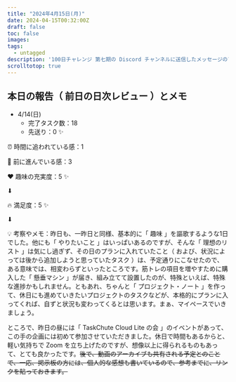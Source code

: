 ```yaml
---
title: "2024年4月15日(月)"
date: 2024-04-15T00:32:00Z
draft: false
toc: false
images:
tags: 
  - untagged
description: '100日チャレンジ 第七期の Discord チャンネルに送信したメッセージのアーカイブ'
scrolltotop: true
---
```


## 本日の報告（ 前日の日次レビュー ）とメモ

- 4/14(日)
  - 完了タスク数：18
  - 先送り：0 ✨

⏰ 時間に追われている感：1

💪 前に進んでいる感：3

❤️ 趣味の充実度：5 ✨

⬇︎

🔥 満足度：5 ✨

⬇︎

💡 考察やメモ：昨日も、一昨日と同様、基本的に「 趣味 」を謳歌するような1日でした。他にも「 やりたいこと 」はいっぱいあるのですが、そんな「 理想のリスト 」は気にし過ぎず、その日のプランに入れていたこと（ および、状況によっては後から追加しようと思っていたタスク ）は、予定通りにこなせたので、ある意味では、相変わらずといったところです。筋トレの項目を増やすために購入した「 懸垂マシン 」が届き、組み立てて設置したのが、特殊といえば、特殊な進捗かもしれません。ともあれ、ちゃんと「 プロジェクト・ノート 」を作って、休日にも進めていきたいプロジェクトのタスクなどが、本格的にプランに入ってくれば、自ずと状況も変わってくるとは思います。まぁ、マイペースでいきましょう。

ところで、昨日の昼には「 TaskChute Cloud Lite の会 」のイベントがあって、この手の企画には初めて参加させていただきました。休日で時間もあるからと、軽い気持ちで Zoom を立ち上げたのですが、想像以上に得られるものもあって、とても良かったです。~~後で、動画のアーカイブも共有される予定とのことで、一応、掲示板の方には、個人的な感想も書いているので、参考までに、リンクを貼っておきます。~~
